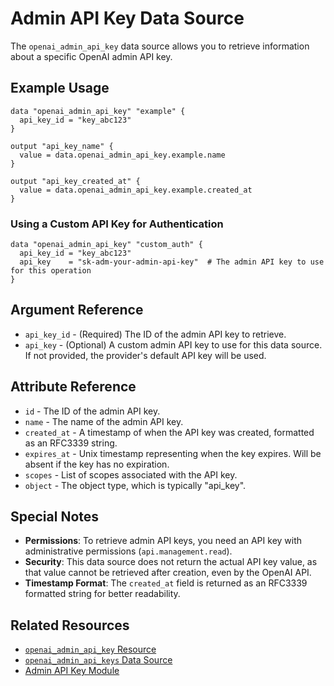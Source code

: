 # Admin API Key Data Source

The `openai_admin_api_key` data source allows you to retrieve information about a specific OpenAI admin API key.

## Example Usage

```hcl
data "openai_admin_api_key" "example" {
  api_key_id = "key_abc123"
}

output "api_key_name" {
  value = data.openai_admin_api_key.example.name
}

output "api_key_created_at" {
  value = data.openai_admin_api_key.example.created_at
}
```

### Using a Custom API Key for Authentication

```hcl
data "openai_admin_api_key" "custom_auth" {
  api_key_id = "key_abc123"
  api_key    = "sk-adm-your-admin-api-key"  # The admin API key to use for this operation
}
```

## Argument Reference

* `api_key_id` - (Required) The ID of the admin API key to retrieve.
* `api_key` - (Optional) A custom admin API key to use for this data source. If not provided, the provider's default API key will be used.

## Attribute Reference

* `id` - The ID of the admin API key.
* `name` - The name of the admin API key.
* `created_at` - A timestamp of when the API key was created, formatted as an RFC3339 string.
* `expires_at` - Unix timestamp representing when the key expires. Will be absent if the key has no expiration.
* `scopes` - List of scopes associated with the API key.
* `object` - The object type, which is typically "api_key".

## Special Notes

* **Permissions**: To retrieve admin API keys, you need an API key with administrative permissions (`api.management.read`).
* **Security**: This data source does not return the actual API key value, as that value cannot be retrieved after creation, even by the OpenAI API.
* **Timestamp Format**: The `created_at` field is returned as an RFC3339 formatted string for better readability.

## Related Resources

* [`openai_admin_api_key` Resource](../resources/system_api.md)
* [`openai_admin_api_keys` Data Source](../data-sources/system_apis.md)
* [Admin API Key Module](../../modules/admin_api_key/README.md) 